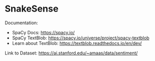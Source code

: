 # SnakeSense

Documentation:
* SpaCy Docs: https://spacy.io/
* SpaCy TextBlob: https://spacy.io/universe/project/spacy-textblob
* Learn about TextBlob: https://textblob.readthedocs.io/en/dev/

Link to Dataset: https://ai.stanford.edu/~amaas/data/sentiment/
